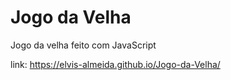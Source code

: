 # Jogo da Velha
Jogo da velha feito com JavaScript

link: https://elvis-almeida.github.io/Jogo-da-Velha/
